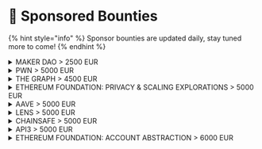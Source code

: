 # 🏅 Sponsored Bounties

{% hint style="info" %}
Sponsor bounties are updated daily, stay tuned more to come!
{% endhint %}

<details>

<summary>MAKER DAO > 2500 EUR</summary>

TBA

</details>

<details>

<summary>PWN > 5000 EUR</summary>

TBA

</details>

<details>

<summary>THE GRAPH > 4500 EUR</summary>

Best New Subgraph(s): Build and deploy a custom subgraph that indexes data from a smart contract to query blockchain data to your dapp.

🥇 Grand Prize: €1100&#x20;

🥈 1st Runner-up: €900&#x20;

🥉 2nd Runner-up: €600

Best use of Existing Subgraph(s): Query an existing subgraph on the Graph Explorer or hosted service using the public query URL from the subgraph dashboard.

🥇 Grand Prize: €900&#x20;

🥈 1st Runner-up: €600&#x20;

🥉 2nd Runner-up: €400

</details>

<details>

<summary>ETHEREUM FOUNDATION: PRIVACY &#x26; SCALING EXPLORATIONS > 5000 EUR</summary>

TBA

</details>

<details>

<summary>AAVE > 5000 EUR</summary>

Best Aave or GHO Hack:

🥇 2500 EUR&#x20;

🥈 1500 EUR

Best GHO integrations:&#x20;

Two 500 EUR prizes

</details>

<details>

<summary>LENS > 5000 EUR</summary>

Best Lens App:&#x20;

🥇  2500 EUR

🥈  1500 EUR

Best Lens Integrations:&#x20;

Two 500 EUR prizes

</details>

<details>

<summary>CHAINSAFE > 5000 EUR</summary>

TBA

</details>

<details>

<summary>API3 > 5000 EUR</summary>

TBA

</details>

<details>

<summary>ETHEREUM FOUNDATION: ACCOUNT ABSTRACTION > 6000 EUR</summary>

TBA

</details>
